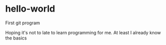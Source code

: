 # hello-world
First git program

Hoping it's not to late to learn programming for me. At least I already know the basics
